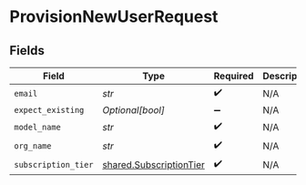 # ProvisionNewUserRequest


## Fields

| Field                                                              | Type                                                               | Required                                                           | Description                                                        |
| ------------------------------------------------------------------ | ------------------------------------------------------------------ | ------------------------------------------------------------------ | ------------------------------------------------------------------ |
| `email`                                                            | *str*                                                              | :heavy_check_mark:                                                 | N/A                                                                |
| `expect_existing`                                                  | *Optional[bool]*                                                   | :heavy_minus_sign:                                                 | N/A                                                                |
| `model_name`                                                       | *str*                                                              | :heavy_check_mark:                                                 | N/A                                                                |
| `org_name`                                                         | *str*                                                              | :heavy_check_mark:                                                 | N/A                                                                |
| `subscription_tier`                                                | [shared.SubscriptionTier](../../models/shared/subscriptiontier.md) | :heavy_check_mark:                                                 | N/A                                                                |